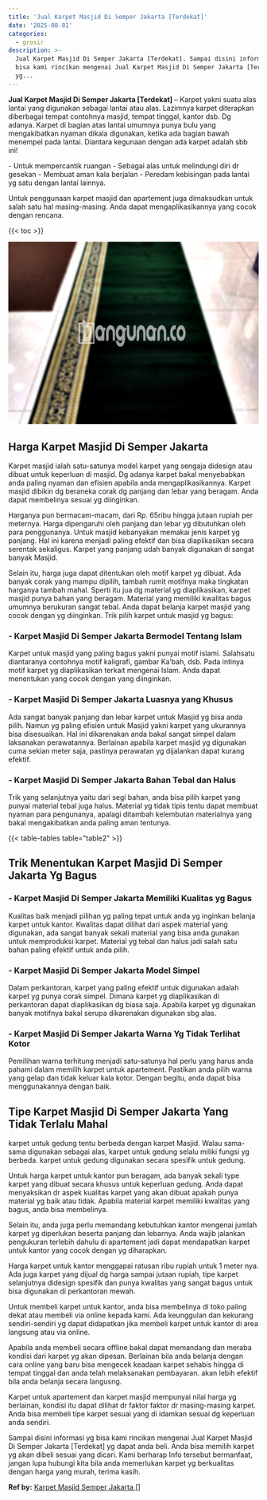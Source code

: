 ```yaml
---
title: 'Jual Karpet Masjid Di Semper Jakarta [Terdekat]'
date: '2025-08-01'
categories:
  - grosir
description: >-
  Jual Karpet Masjid Di Semper Jakarta [Terdekat]. Sampai disini informasi yg
  bisa kami rincikan mengenai Jual Karpet Masjid Di Semper Jakarta [Terdekat]
  yg...
---
```


**Jual Karpet Masjid Di Semper Jakarta \[Terdekat\]** – Karpet yakni suatu alas lantai yang digunakan sebagai lantai atau alas. Lazimnya karpet diterapkan diberbagai tempat contohnya masjid, tempat tinggal, kantor dsb. Dg adanya. Karpet di bagian atas lantai umumnya punya bulu yang mengakibatkan nyaman dikala digunakan, ketika ada bagian bawah menempel pada lantai. Diantara kegunaan dengan ada karpet adalah sbb ini!

\- Untuk mempercantik ruangan - Sebagai alas untuk melindungi diri dr gesekan - Membuat aman kala berjalan - Peredam kebisingan pada lantai yg satu dengan lantai lainnya.

Untuk penggunaan karpet masjid dan apartement juga dimaksudkan untuk salah satu hal masing-masing. Anda dapat mengaplikasikannya yang cocok dengan rencana.

{{< toc >}}

![Jual Karpet Masjid Di Semper Jakarta [Terdekat]](/images/grosir-karpet-murah-51.png)

## Harga Karpet Masjid Di Semper Jakarta

Karpet masjid ialah satu-satunya model karpet yang sengaja didesign atau dibuat untuk keperluan di masjid. Dg adanya karpet bakal menyebabkan anda paling nyaman dan efisien apabila anda mengaplikasikannya. Karpet masjid dibikin dg beraneka corak dg panjang dan lebar yang beragam. Anda dapat membelinya sesuai yg diinginkan.

Harganya pun bermacam-macam, dari Rp. 65ribu hingga jutaan rupiah per meternya. Harga dipengaruhi oleh panjang dan lebar yg dibutuhkan oleh para penggunanya. Untuk masjid kebanyakan memakai jenis karpet yg panjang. Hal ini karena menjadi paling efektif dan bisa diaplikasikan secara serentak sekaligus. Karpet yang panjang udah banyak digunakan di sangat banyak Masjid.

Selain itu, harga juga dapat ditentukan oleh motif karpet yg dibuat. Ada banyak corak yang mampu dipilih, tambah rumit motifnya maka tingkatan harganya tambah mahal. Sperti itu jua dg material yg diaplikasikan, karpet masjid punya bahan yang beragam. Material yang memiliki kwalitas bagus umumnya berukuran sangat tebal. Anda dapat belanja karpet masjid yang cocok dengan yg diinginkan. Trik pilih karpet untuk masjid yg bagus:

### \- Karpet Masjid Di Semper Jakarta Bermodel Tentang Islam

Karpet untuk masjid yang paling bagus yakni punyai motif islami. Salahsatu diantaranya contohnya motif kaligrafi, gambar Ka’bah, dsb. Pada intinya motif karpet yg diaplikasikan terkait mengenai Islam. Anda dapat menentukan yang cocok dengan yang diinginkan.

### \- Karpet Masjid Di Semper Jakarta Luasnya yang Khusus

Ada sangat banyak panjang dan lebar karpet untuk Masjid yg bisa anda pilih. Namun yg paling efisien untuk Masjid yakni karpet yang ukurannya bisa disesuaikan. Hal ini dikarenakan anda bakal sangat simpel dalam laksanakan perawatannya. Berlainan apabila karpet masjid yg digunakan cuma sekian meter saja, pastinya perawatan yg dijalankan dapat kurang efektif.

### \- Karpet Masjid Di Semper Jakarta Bahan Tebal dan Halus

Trik yang selanjutnya yaitu dari segi bahan, anda bisa pilih karpet yang punyai material tebal juga halus. Material yg tidak tipis tentu dapat membuat nyaman para pengunanya, apalagi ditambah kelembutan materialnya yang bakal mengakibatkan anda paling aman tentunya.

{{< table-tables table="table2" >}}

## Trik Menentukan Karpet Masjid Di Semper Jakarta Yg Bagus

### \- Karpet Masjid Di Semper Jakarta Memiliki Kualitas yg Bagus

Kualitas baik menjadi pilihan yg paling tepat untuk anda yg inginkan belanja karpet untuk kantor. Kwalitas dapat dilihat dari aspek material yang digunakan, ada sangat banyak sekali material yang bisa anda gunakan untuk memproduksi karpet. Material yg tebal dan halus jadi salah satu bahan paling efektif untuk anda pilih.

### \- Karpet Masjid Di Semper Jakarta Model Simpel

Dalam perkantoran, karpet yang paling efektif untuk digunakan adalah karpet yg punya corak simpel. Dimana karpet yg diaplikasikan di perkantoran dapat diaplikasikan dg biasa saja. Apabila karpet yg digunakan banyak motifnya bakal serupa dikarenakan digunakan sbg alas.

### \- Karpet Masjid Di Semper Jakarta Warna Yg Tidak Terlihat Kotor

Pemilihan warna terhitung menjadi satu-satunya hal perlu yang harus anda pahami dalam memilih karpet untuk apartement. Pastikan anda pilih warna yang gelap dan tidak keluar kala kotor. Dengan begitu, anda dapat bisa menggunakannya dengan baik.

## Tipe Karpet Masjid Di Semper Jakarta Yang Tidak Terlalu Mahal

karpet untuk gedung tentu berbeda dengan karpet Masjid. Walau sama-sama digunakan sebagai alas, karpet untuk gedung selalu miliki fungsi yg berbeda. karpet untuk gedung digunakan secara spesifik untuk gedung.

Untuk harga karpet untuk kantor pun beragam, ada banyak sekali type karpet yang dibuat secara khusus untuk keperluan gedung. Anda dapat menyaksikan dr aspek kualitas karpet yang akan dibuat apakah punya material yg baik atau tidak. Apabila material karpet memiliki kwalitas yang bagus, anda bisa membelinya.

Selain itu, anda juga perlu memandang kebutuhkan kantor mengenai jumlah karpet yg diperlukan beserta panjang dan lebarnya. Anda wajib jalankan pengukuran terlebih dahulu di apartement jadi dapat mendapatkan karpet untuk kantor yang cocok dengan yg diharapkan.

Harga karpet untuk kantor menggapai ratusan ribu rupiah untuk 1 meter nya. Ada juga karpet yang dijual dg harga sampai jutaan rupiah, tipe karpet selanjutnya didesign spesifik dan punya kwalitas yang sangat bagus untuk bisa digunakan di perkantoran mewah.

Untuk membeli karpet untuk kantor, anda bisa membelinya di toko paling dekat atau membeli via online kepada kami. Ada keunggulan dan kekurang sendiri-sendiri yg dapat didapatkan jika membeli karpet untuk kantor di area langsung atau via online.

Apabila anda membeli secara offline bakal dapat memandang dan meraba kondisi dari karpet yg akan dipesan. Berlainan bila anda belanja dengan cara online yang baru bisa mengecek keadaan karpet sehabis hingga di tempat tinggal dan anda telah melaksanakan pembayaran. akan lebih efektif bila anda belanja secara langusng.

Karpet untuk apartement dan karpet masjid mempunyai nilai harga yg berlainan, kondisi itu dapat dilihat dr faktor faktor dr masing-masing karpet. Anda bisa membeli tipe karpet sesuai yang di idamkan sesuai dg keperluan anda sendiri.

Sampai disini informasi yg bisa kami rincikan mengenai Jual Karpet Masjid Di Semper Jakarta \[Terdekat\] yg dapat anda beli. Anda bisa memilih karpet yg akan dibeli sesuai yang dicari. Kami berharap Info tersebut bermanfaat, jangan lupa hubungi kita bila anda memerlukan karpet yg berkualitas dengan harga yang murah, terima kasih.

**Ref by:**  [Karpet Masjid Semper Jakarta []](https://id.wikipedia.org/wiki/Karpet)
